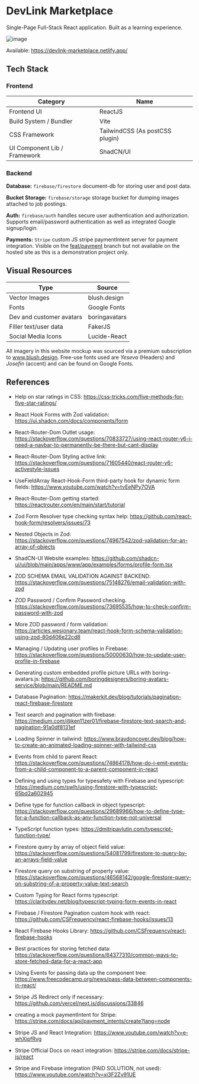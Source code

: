 # DevLink Marketplace
Single-Page Full-Stack React application. Built as a learning experience.

![image](https://github.com/user-attachments/assets/5f468f90-cd93-4781-a748-d5c8d3dd9341)

Available: https://devlink-marketplace.netlify.app/

## Tech Stack

### Frontend

| Category                     | Name                            |
| ---------------------------- | ------------------------------- |
| Frontend UI                  | ReactJS                         |
| Build System / Bundler       | Vite                            |
| CSS Framework                | TailwindCSS (As postCSS plugin) |
| UI Component Lib / Framework | ShadCN/UI                       |

### Backend

**Database:** `firebase/firestore` document-db for storing user and post data.

**Bucket Storage:** `firebase/storage` storage bucket for dumping images attached to job postings.

**Auth:** `firebase/auth` handles secure user authentication and authorization. Supports email/password authentication as well as integrated Google signup/login.

**Payments:** `Stripe` custom JS stripe paymentIntent server for payment integration. Visible on the <a href="https://github.com/mal0ner/devlink/tree/feat/payment">feat/payment</a> branch but not available on the hosted site as this is a demonstration project only. 
 
## Visual Resources

| Type                     | Source        |
| ------------------------ | ------------- |
| Vector Images            | blush.design  |
| Fonts                    | Google Fonts  |
| Dev and customer avatars | boringavatars |
| Filler text/user data    | FakerJS       |
| Social Media Icons       | Lucide-React  |

All imagery in this website mockup was sourced via a premium subscription to www.blush.design.
Free-use fonts used are _Yeseva_ (Headers) and _Josefin_ (accent) and can be found on Google Fonts.

## References

- Help on star ratings in CSS: https://css-tricks.com/five-methods-for-five-star-ratings/
- React Hook Forms with Zod validation: https://ui.shadcn.com/docs/components/form
- React-Router-Dom Outlet usage: https://stackoverflow.com/questions/70833727/using-react-router-v6-i-need-a-navbar-to-permanently-be-there-but-cant-display
- React-Router-Dom Styling active link: https://stackoverflow.com/questions/71605440/react-router-v6-activestyle-issues
- UseFieldArray React-Hook-Form third-party hook for dynamic form fields: https://www.youtube.com/watch?v=tvEeNPy7OVA
- React-Router-Dom getting started: https://reactrouter.com/en/main/start/tutorial
- Zod Form Resolver type checking syntax help: https://github.com/react-hook-form/resolvers/issues/73
- Nested Objects in Zod: https://stackoverflow.com/questions/74967542/zod-validation-for-an-array-of-objects
- ShadCN-UI Website examples: https://github.com/shadcn-ui/ui/blob/main/apps/www/app/examples/forms/profile-form.tsx

- ZOD SCHEMA EMAIL VALIDATION AGAINST BACKEND: https://stackoverflow.com/questions/75148276/email-validation-with-zod
- ZOD Password / Confirm Password checking. https://stackoverflow.com/questions/73695535/how-to-check-confirm-password-with-zod
- More ZOD password / form validation: https://articles.wesionary.team/react-hook-form-schema-validation-using-zod-80d406e22cd8
- Managing / Updating user profiles in Firebase: https://stackoverflow.com/questions/50000630/how-to-update-user-profile-in-firebase
- Generating custom embedded profile picture URLs with boring-avatars.js: https://github.com/boringdesigners/boring-avatars-service/blob/main/README.md

- Database Pagination: https://makerkit.dev/blog/tutorials/pagination-react-firebase-firestore
- Text search and pagination with firebase: https://medium.com/@ken11zer01/firebase-firestore-text-search-and-pagination-91a0df8131ef
- Loading Spinner in tailwind: https://www.braydoncoyer.dev/blog/how-to-create-an-animated-loading-spinner-with-tailwind-css
- Events from child to parent React: https://stackoverflow.com/questions/74864178/how-do-i-emit-events-from-a-child-component-to-a-parent-component-in-react
- Defining and using types for typesafety with Firebase and typescript: https://medium.com/swlh/using-firestore-with-typescript-65bd2a602945
- Define type for function callback in object typescript: https://stackoverflow.com/questions/29689966/how-to-define-type-for-a-function-callback-as-any-function-type-not-universal
- TypeScript function types: https://dmitripavlutin.com/typescript-function-type/
- Firestore query by array of object field value: https://stackoverflow.com/questions/54081799/firestore-to-query-by-an-arrays-field-value
- Firestore query on substring of property value: https://stackoverflow.com/questions/46568142/google-firestore-query-on-substring-of-a-property-value-text-search

- Custom Typing for React forms typescript: https://claritydev.net/blog/typescript-typing-form-events-in-react

- Firebase / Firestore Pagination custom hook with react: https://github.com/CSFrequency/react-firebase-hooks/issues/13
- React Firebase Hooks Library: https://github.com/CSFrequency/react-firebase-hooks
- Best practices for storing fetched data: https://stackoverflow.com/questions/64377310/common-ways-to-store-fetched-data-for-a-react-app
- Using Events for passing data up the component tree: https://www.freecodecamp.org/news/pass-data-between-components-in-react/
- Stripe JS Redirect only if necessary: https://github.com/vercel/next.js/discussions/33846
- creating a mock paymentIntent for Stripe: https://stripe.com/docs/api/payment_intents/create?lang=node
- Stripe JS and React Integration: https://www.youtube.com/watch?v=e-whXipfRvg
- Stripe Official Docs on react integration: https://stripe.com/docs/stripe-js/react
- Stripe and Firebase integration (PAID SOLUTION, not used): https://www.youtube.com/watch?v=xi3F2Zv91UE

